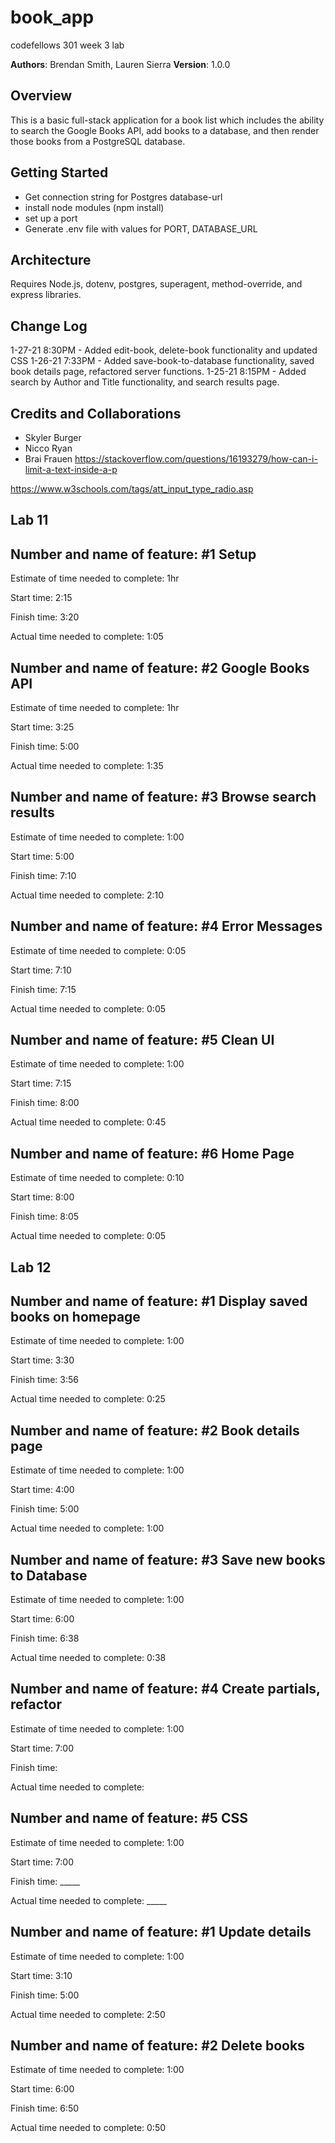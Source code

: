 # book_app
codefellows 301 week 3 lab

**Authors**: Brendan Smith, Lauren Sierra
**Version**: 1.0.0

## Overview
This is a basic full-stack application for a book list which  includes the ability to search the Google Books API, add books to a database, and then render those books from a PostgreSQL database.

## Getting Started
- Get connection string for Postgres database-url
- install node modules (npm install)
- set up a port 
- Generate .env file with values for PORT, DATABASE_URL

## Architecture
Requires Node.js, dotenv, postgres, superagent, method-override, and express libraries. 

## Change Log
1-27-21 8:30PM - Added edit-book, delete-book functionality and updated CSS
1-26-21 7:33PM - Added save-book-to-database functionality, saved book details page, refactored server functions. 
1-25-21 8:15PM - Added search by Author and Title functionality, and search results page. 

## Credits and Collaborations
- Skyler Burger 
- Nicco Ryan
- Brai Frauen
https://stackoverflow.com/questions/16193279/how-can-i-limit-a-text-inside-a-p

https://www.w3schools.com/tags/att_input_type_radio.asp

## Lab 11
## Number and name of feature: #1 Setup

Estimate of time needed to complete: 1hr

Start time: 2:15

Finish time: 3:20

Actual time needed to complete: 1:05


## Number and name of feature: #2 Google Books API

Estimate of time needed to complete: 1hr

Start time: 3:25

Finish time: 5:00

Actual time needed to complete: 1:35


## Number and name of feature: #3 Browse search results

Estimate of time needed to complete: 1:00

Start time: 5:00

Finish time: 7:10

Actual time needed to complete: 2:10


## Number and name of feature: #4 Error Messages

Estimate of time needed to complete: 0:05

Start time: 7:10

Finish time: 7:15

Actual time needed to complete: 0:05

## Number and name of feature: #5 Clean UI

Estimate of time needed to complete: 1:00

Start time: 7:15

Finish time: 8:00

Actual time needed to complete: 0:45


## Number and name of feature: #6 Home Page

Estimate of time needed to complete: 0:10

Start time: 8:00

Finish time: 8:05

Actual time needed to complete: 0:05

## Lab 12 
## Number and name of feature: #1 Display saved books on homepage

Estimate of time needed to complete: 1:00

Start time: 3:30

Finish time: 3:56

Actual time needed to complete: 0:25

## Number and name of feature: #2 Book details page

Estimate of time needed to complete: 1:00

Start time: 4:00

Finish time: 5:00

Actual time needed to complete: 1:00

## Number and name of feature: #3 Save new books to Database

Estimate of time needed to complete: 1:00

Start time: 6:00

Finish time: 6:38

Actual time needed to complete: 0:38

## Number and name of feature: #4 Create partials, refactor

Estimate of time needed to complete: 1:00

Start time: 7:00

Finish time: 

Actual time needed to complete:  

## Number and name of feature: #5 CSS

Estimate of time needed to complete: 1:00

Start time: 7:00

Finish time: _____

Actual time needed to complete: _____

## Number and name of feature: #1 Update details

Estimate of time needed to complete: 1:00

Start time: 3:10

Finish time: 5:00

Actual time needed to complete: 2:50

## Number and name of feature: #2 Delete books

Estimate of time needed to complete: 1:00

Start time: 6:00

Finish time: 6:50

Actual time needed to complete: 0:50

